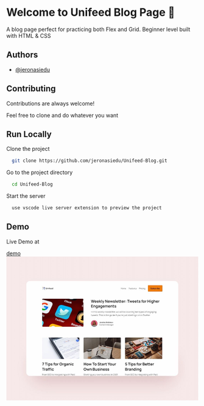 # Welcome to Unifeed Blog Page 👋

A blog page perfect for practicing both Flex and Grid. Beginner level built with HTML & CSS

## Authors

- [@jeronasiedu](https://www.github.com/jeronasiedu)

## Contributing

Contributions are always welcome!

Feel free to clone and do whatever you want

## Run Locally

Clone the project

```bash
  git clone https://github.com/jeronasiedu/Unifeed-Blog.git
```

Go to the project directory

```bash
  cd Unifeed-Blog
```

Start the server

```bash
  use vscode live server extension to preview the project
```

## Demo

Live Demo at

[demo](https://unifeedblog.vercel.app)
![Logo](https://github.com/jeronasiedu/Unifeed-Blog/blob/main/meta.jpg?raw=true)
